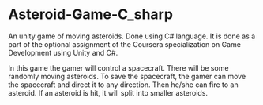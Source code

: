 # Asteroid-Game-C_sharp

An unity game of moving asteroids. Done using C# language. It is done as a part of the optional assignment of the Coursera specialization on Game Development using Unity and C#.

In this game the gamer will control a spacecraft. There will be some randomly moving asteroids. To save the spacecraft, the gamer can move the spacecraft and direct it to any direction. Then he/she can fire to an asteroid. If an asteroid is hit, it will split into smaller asteroids.
